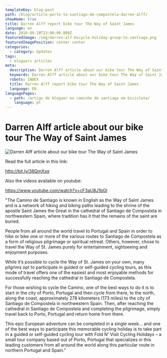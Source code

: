 ```yaml
---
templateKey: blog-post
path: /blog/article-porto-to-santiago-de-compostela-darren-alff/
showHome: true
title: Darren Alff report bike tour The Way of Saint James
language: en
date: 2018-09-10T23:00:00.000Z
featuredImage: /img/darren-alf-bicycle-holiday-group-to-santiago.png
featuredImagePosition: center center
categories:
  - category: Updates
tags:
  - bloguers articles
meta:
  description: Darren Alff article about our bike tour The Way of Saint James
  keywords: Darren Alff article about our bike tour The Way of Saint James
  robots: INDEX
  title: Darren Alff report bike tour The Way of Saint James
  language: EN
languagePages:
  - path: /artigo de bloguer no caminho de santiago em bicicleta/
    language: pt
---
```

# Darren Alff article about our bike tour The Way of Saint James

![Darren Alff article about our bike tour The Way of Saint James](/img/darren-alf-bicycle-holiday-group-to-santiago.png "Darren Alff article about our bike tour The Way of Saint James")

Read the full article in this link:

http://bit.ly/36QmXxq

Also the videos available on youtube:

https://www.youtube.com/watch?v=cF3aU8J1bGI

"The Camino de Santiago is known in English as the Way of Saint James and is a network of hiking and biking paths leading to the shrine of the apostle Saint James the Great in the cathedral of Santiago de Compostela in northwestern Spain, where tradition has it that the remains of the saint are buried.

People from all around the world travel to Portugal and Spain in order to hike or bike one or more of the various routes to Santiago de Compostela as a form of religious pilgrimage or spiritual retreat. Others, however, chose to travel the Way of St. James purely for entertainment, sightseeing and enjoyment purposes.

While it’s possible to cycle the Way of St. James on your own, many pilgrims opt to participate in guided or self-guided cycling tours, as this mode of travel offers one of the easiest and most enjoyable methods for successfully reaching the cathedral in Santiago de Compostela.

For those wishing to cycle the Camino, one of the best ways to do it is to start in the city of Porto, Portugal and then cycle from there, to the north, along the coast, approximately 278 kilometers (173 miles) to the city of Santiago de Compostela in northwestern Spain. Then, after reaching the cathedral in Santiago de Compostela and completing the pilgrimage, simply travel back to Porto, Portugal and return home from there.

This epic European adventure can be completed in a single week… and one of the best ways to participate this memorable cycling holiday is to take part in a guided or self-guided cycling tour with Fold N’ Visit Cycling Holidays – a small tour company based out of Porto, Portugal that specializes in this leading customers from all around the world along this particular route in northern Portugal and Spain."